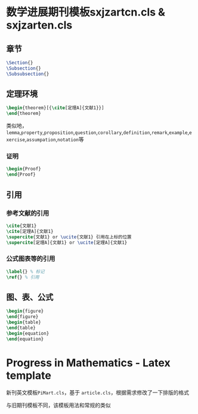 # 数学进展期刊模板sxjzartcn.cls  & sxjzarten.cls
## 章节
```latex
\Section{}
\Subsection{}
\Subsubsection{}
```
## 定理环境
```latex
\begin{theorem}[{\cite[定理A]{文献1}}]
\end{theorem}
```
类似地，`lemma`,`property`,`proposition`,`question`,`corollary`,`definition`,`remark`,`example`,`exercise`,`assumpation`,`notation`等

### 证明
```latex
\begin{Proof}
\end{Proof}
```

## 引用
### 参考文献的引用
```latex
\cite{文献1}
\cite[定理A]{文献1}
\supercite{文献1} or \ucite{文献1} 引用在上标的位置
\supercite[定理A]{文献1} or \ucite[定理A]{文献1}
```

### 公式图表等的引用
```latex
\label{} % 标记
\ref{} % 引用
```

## 图、表、公式
```latex
\begin{figure}
\end{figure}
\begin{table}
\end{table}
\begin{equation}
\end{equation}
```

# Progress in Mathematics - Latex template
新刊英文模板`PiMart.cls`，基于 `article.cls`，根据需求修改了一下排版的格式

与旧期刊模板不同，该模板用法和常规的类似
